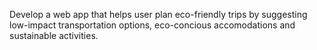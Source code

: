 Develop a web app that helps user plan eco-friendly trips by suggesting low-impact transportation options, eco-concious accomodations and sustainable activities.
